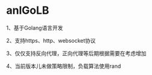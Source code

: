 # anlGoLB

1、基于Golang语言开发

2、支持https、http、websocket协议

3、仅仅支持反向代理，正向代理等后期根据需要在考虑增加

4、当前版本儿未做策略限制，负载算法使用rand

